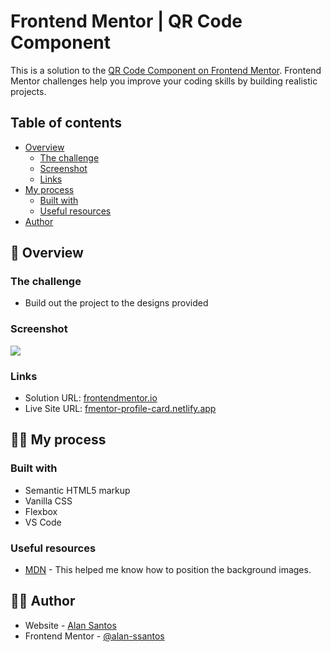 # Frontend Mentor | QR Code Component

This is a solution to the [QR Code Component on Frontend Mentor](https://www.frontendmentor.io/challenges/profile-card-component-cfArpWshJ). Frontend Mentor challenges help you improve your coding skills by building realistic projects.

## Table of contents

- [Overview](#overview)
  - [The challenge](#the-challenge)
  - [Screenshot](#screenshot)
  - [Links](#links)
- [My process](#my-process)
  - [Built with](#built-with)
  - [Useful resources](#useful-resources)
- [Author](#author)

## 🔎 Overview

### The challenge

- Build out the project to the designs provided

### Screenshot

![](./screenshot.png)

### Links

- Solution URL: [frontendmentor.io](https://www.frontendmentor.io/solutions/profile-card-component-6Tf1FoQK7)
- Live Site URL: [fmentor-profile-card.netlify.app](https://fmentor-profile-card.netlify.app/)

## 👨‍💻 My process

### Built with

- Semantic HTML5 markup
- Vanilla CSS
- Flexbox
- VS Code

### Useful resources

- [MDN](https://developer.mozilla.org/en-US/docs/Web/CSS/background-position) - This helped me know how to position the background images.

## 🙋‍♂️ Author

- Website - [Alan Santos](https://www.alansantos.net)
- Frontend Mentor - [@alan-ssantos](https://www.frontendmentor.io/profile/alan-ssantos)

